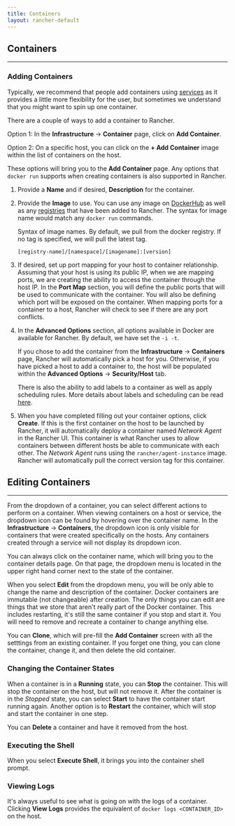 ```yaml
---
title: Containers
layout: rancher-default
---
```


## Containers
---

### Adding Containers

Typically, we recommend that people add containers using [services]({{site.baseurl}}/rancher/rancher-ui/applications/stacks/adding-services) as it provides a little more flexibility for the user, but sometimes we understand that you might want to spin up one container. 

There are a couple of ways to add a container to Rancher.

Option 1: In the **Infrastructure** -> **Container** page, click on **Add Container**.

Option 2: On a specific host, you can click on the **+ Add Container** image within the list of containers on the host. 

These options will bring you to the **Add Container** page. Any options that `docker run` supports when creating containers is also supported in Rancher.

1. Provide a **Name** and if desired, **Description** for the container.
2. Provide the **Image** to use. You can use any image on [DockerHub](https://hub.docker.com/) as well as any [registries]({{site.baseurl}}/rancher/configuration/registries) that have been added to Rancher. The syntax for image name would match any `docker run` commands. 

    Syntax of image names. By default, we pull from the docker registry. If no tag is specified, we will pull the latest tag. 

    `[registry-name]/[namespace]/[imagename]:[version]`

    <a id="port-mapping"></a>

3. If desired, set up port mapping for your host to container relationship. Assuming that your host is using its public IP, when we are mapping ports, we are creating the ability to access the container through the host IP. In the **Port Map** section, you will define the public ports that will be used to communicate with the container. You will also be defining which port will be exposed on the container. When mapping ports for a container to a host, Rancher will check to see if there are any port conflicts. 

4. In the **Advanced Options** section, all options available in Docker are available for Rancher. By default, we have set the `-i -t`. 
  
    If you chose to add the container from the **Infrastructure** -> **Containers** page, Rancher will automatically pick a host for you. Otherwise, if you have picked a host to add a container to, the host will be populated within the **Advanced Options** -> **Security/Host** tab.
    
    There is also the ability to add labels to a container as well as apply scheduling rules. More details about labels and scheduling can be read [here]({{{{site.baseurl}}/rancher/rancher-ui/scheduling/).

5. When you have completed filling out your container options, click **Create**. If this is the first container on the host to be launched by Rancher, it will automatically deploy a container named _Network Agent_ in the Rancher UI. This container is what Rancher uses to allow containers between different hosts be able to communicate with each other. The _Network Agent_ runs using the `rancher/agent-instance` image. Rancher will automatically pull the correct version tag for this container.

## Editing Containers
---

From the dropdown of a container, you can select different actions to perform on a container. When viewing containers on a host or service, the dropdown icon can be found by hovering over the container name. In the **Infrastructure** -> **Containers**, the dropdown icon is only visible for containers that were created specifically on the hosts. Any containers created through a service will not display its dropdown icon. 

You can always click on the container name, which will bring you to the container details page. On that page, the dropdown menu is located in the upper right hand corner next to the state of the container.

When you select **Edit** from the dropdown menu, you will be only able to change the name and description of the container. Docker containers are immutable (not changeable) after creation. The only things you can edit are things that we store that aren't really part of the Docker container. This includes restarting, it's still the same container if you stop and start it. You will need to remove and recreate a container to change anything else. 

You can **Clone**, which will pre-fill the **Add Container** screen with all the setttings from an existing container. If you forget one thing, you can clone the container, change it, and then delete the old container. 

### Changing the Container States

When a container is in a **Running** state, you can **Stop** the container. This will stop the container on the host, but will not remove it. After the container is in the _Stopped_ state, you can select **Start** to have the container start running again. Another option is to **Restart** the container, which will stop and start the container in one step. 

You can **Delete** a container and have it removed from the host. 

### Executing the Shell

When you select **Execute Shell**, it brings you into the container shell prompt. 

### Viewing Logs

It's always useful to see what is going on with the logs of a container. Clicking **View Logs** provides the equivalent of `docker logs <CONTAINER_ID>` on the host.

